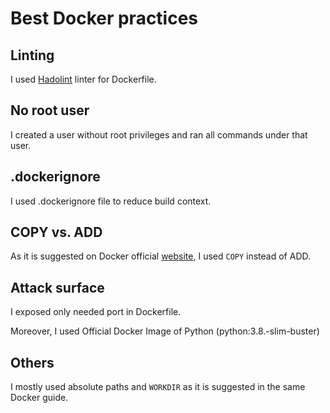 # Best Docker practices

## Linting

I used [Hadolint](https://github.com/hadolint/hadolint) linter for Dockerfile.

## No root user

I created a user without root privileges and ran all commands under that user.

## .dockerignore

I used .dockerignore file to reduce build context.

## COPY vs. ADD

As it is suggested on Docker official [website](https://docs.docker.com/develop/develop-images/dockerfile_best-practices/#add-or-copy), I used `COPY` instead of ADD.

## Attack surface

I exposed only needed port in Dockerfile.

Moreover, I used Official Docker Image of Python (python:3.8.-slim-buster)

## Others

I mostly used absolute paths and `WORKDIR` as it is suggested in the same Docker guide.

